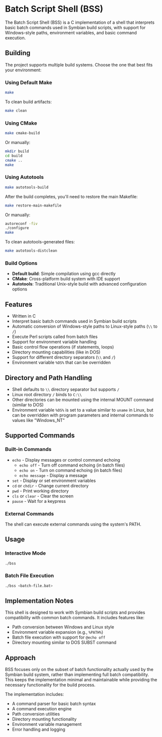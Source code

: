 # Batch Script Shell (BSS)

The Batch Script Shell (BSS) is a C implementation of a shell that interprets basic batch commands used in Symbian build scripts, with support for Windows-style paths, environment variables, and basic command execution.

## Building

The project supports multiple build systems. Choose the one that best fits your environment:

### Using Default Make

```bash
make
```

To clean build artifacts:
```bash
make clean
```

### Using CMake

```bash
make cmake-build
```

Or manually:
```bash
mkdir build
cd build
cmake ..
make
```

### Using Autotools

```bash
make autotools-build
```

After the build completes, you'll need to restore the main Makefile:
```bash
make restore-main-makefile
```

Or manually:
```bash
autoreconf -fiv
./configure
make
```

To clean autotools-generated files:
```bash
make autotools-distclean
```

### Build Options

- **Default build**: Simple compilation using gcc directly
- **CMake**: Cross-platform build system with IDE support
- **Autotools**: Traditional Unix-style build with advanced configuration options

## Features

- Written in C
- Interpret basic batch commands used in Symbian build scripts
- Automatic conversion of Windows-style paths to Linux-style paths (`\\` to `/`)
- Execute Perl scripts called from batch files
- Support for environment variable handling
- Basic control flow operations (if statements, loops)
- Directory mounting capabilities (like in DOS)
- Support for different directory separators (`\\` and `/`)
- Environment variable `%OS%` that can be overridden

## Directory and Path Handling

- Shell defaults to `\\` directory separator but supports `/`
- Linux root directory `/` binds to `C:\\`
- Other directories can be mounted using the internal MOUNT command (similar to DOS)
- Environment variable `%OS%` is set to a value similar to `uname` in Linux, but can be overridden with program parameters and internal commands to values like "Windows_NT"

## Supported Commands

### Built-in Commands
- `echo` - Display messages or control command echoing
  - `echo off` - Turn off command echoing (in batch files)
  - `echo on` - Turn on command echoing (in batch files)
  - `echo message` - Display a message
- `set` - Display or set environment variables
- `cd` or `chdir` - Change current directory
- `pwd` - Print working directory
- `cls` or `clear` - Clear the screen
- `pause` - Wait for a keypress

### External Commands
The shell can execute external commands using the system's PATH.

## Usage

### Interactive Mode
```bash
./bss
```

### Batch File Execution
```bash
./bss <batch-file.bat>
```

## Implementation Notes

This shell is designed to work with Symbian build scripts and provides compatibility with common batch commands. It includes features like:

- Path conversion between Windows and Linux style
- Environment variable expansion (e.g., `%PATH%`)
- Batch file execution with support for `@echo off`
- Directory mounting similar to DOS SUBST command

## Approach

BSS focuses only on the subset of batch functionality actually used by the Symbian build system, rather than implementing full batch compatibility. This keeps the implementation minimal and maintainable while providing the necessary functionality for the build process.

The implementation includes:
- A command parser for basic batch syntax
- A command execution engine
- Path conversion utilities
- Directory mounting functionality
- Environment variable management
- Error handling and logging